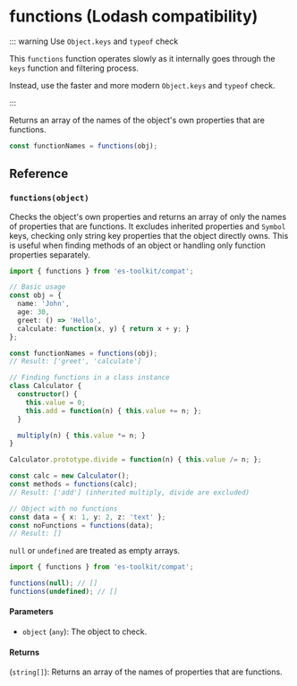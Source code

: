 # functions (Lodash compatibility)

::: warning Use `Object.keys` and `typeof` check

This `functions` function operates slowly as it internally goes through the `keys` function and filtering process.

Instead, use the faster and more modern `Object.keys` and `typeof` check.

:::

Returns an array of the names of the object's own properties that are functions.

```typescript
const functionNames = functions(obj);
```

## Reference

### `functions(object)`

Checks the object's own properties and returns an array of only the names of properties that are functions. It excludes inherited properties and `Symbol` keys, checking only string key properties that the object directly owns. This is useful when finding methods of an object or handling only function properties separately.

```typescript
import { functions } from 'es-toolkit/compat';

// Basic usage
const obj = {
  name: 'John',
  age: 30,
  greet: () => 'Hello',
  calculate: function(x, y) { return x + y; }
};

const functionNames = functions(obj);
// Result: ['greet', 'calculate']

// Finding functions in a class instance
class Calculator {
  constructor() {
    this.value = 0;
    this.add = function(n) { this.value += n; };
  }

  multiply(n) { this.value *= n; }
}

Calculator.prototype.divide = function(n) { this.value /= n; };

const calc = new Calculator();
const methods = functions(calc);
// Result: ['add'] (inherited multiply, divide are excluded)

// Object with no functions
const data = { x: 1, y: 2, z: 'text' };
const noFunctions = functions(data);
// Result: []
```

`null` or `undefined` are treated as empty arrays.

```typescript
import { functions } from 'es-toolkit/compat';

functions(null); // []
functions(undefined); // []
```

#### Parameters

- `object` (`any`): The object to check.

#### Returns

(`string[]`): Returns an array of the names of properties that are functions.
